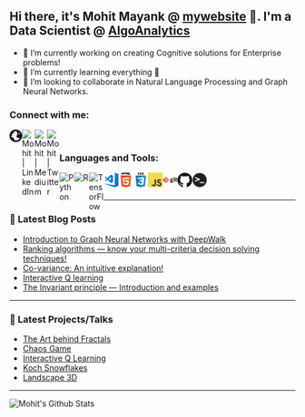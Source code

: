 ## Hi there, it's Mohit Mayank @ [mywebsite][website] 👋. I'm a Data Scientist @ [AlgoAnalytics][company]
- 🔭 I’m currently working on creating Cognitive solutions for Enterprise problems!
- 🌱 I’m currently learning everything 🤣
- 👯 I’m looking to collaborate in Natural Language Processing and Graph Neural Networks.

### Connect with me:

[<img align="left" alt="mohitmayank.com" width="22px" src="https://raw.githubusercontent.com/iconic/open-iconic/master/svg/globe.svg" />][website]
[<img align="left" alt="Mohit | LinkedIn" width="22px" src="https://cdn.jsdelivr.net/npm/simple-icons@v3/icons/linkedin.svg" />][linkedin]
[<img align="left" alt="Mohit | Medium" width="22px" src="https://cdn.jsdelivr.net/npm/simple-icons@v3/icons/youtube.svg" />][medium]
[<img align="left" alt="Mohit | Twitter" width="22px" src="https://cdn.jsdelivr.net/npm/simple-icons@v3/icons/twitter.svg" />][twitter]

<br />

### Languages and Tools:
[<img align="left" alt="Python" width="26px" src="https://github.com/abranhe/programming-languages-logos/blob/master/src/python/python_128x128.png" />][webdevplaylist]
[<img align="left" alt="R" width="26px" src="https://github.com/abranhe/programming-languages-logos/blob/master/src/r/r_128x128.png" />][webdevplaylist]
[<img align="left" alt="TensorFlow" width="26px" src="https://camo.githubusercontent.com/0905c7d634421f8aa4ab3ddf19a582572df568e1/68747470733a2f2f7777772e74656e736f72666c6f772e6f72672f696d616765732f74665f6c6f676f5f736f6369616c2e706e67" />][webdevplaylist]
[<img align="left" alt="Visual Studio Code" width="26px" src="https://raw.githubusercontent.com/github/explore/80688e429a7d4ef2fca1e82350fe8e3517d3494d/topics/visual-studio-code/visual-studio-code.png" />][webdevplaylist]
[<img align="left" alt="HTML5" width="26px" src="https://raw.githubusercontent.com/github/explore/80688e429a7d4ef2fca1e82350fe8e3517d3494d/topics/html/html.png" />][webdevplaylist]
[<img align="left" alt="CSS3" width="26px" src="https://raw.githubusercontent.com/github/explore/80688e429a7d4ef2fca1e82350fe8e3517d3494d/topics/css/css.png" />][cssplaylist]
[<img align="left" alt="JavaScript" width="26px" src="https://raw.githubusercontent.com/github/explore/80688e429a7d4ef2fca1e82350fe8e3517d3494d/topics/javascript/javascript.png" />][jsplaylist]
[<img align="left" alt="Git" width="26px" src="https://raw.githubusercontent.com/github/explore/80688e429a7d4ef2fca1e82350fe8e3517d3494d/topics/git/git.png" />][webdevplaylist]
[<img align="left" alt="GitHub" width="26px" src="https://raw.githubusercontent.com/github/explore/78df643247d429f6cc873026c0622819ad797942/topics/github/github.png" />][webdevplaylist]
[<img align="left" alt="HTML5" width="26px" src="https://raw.githubusercontent.com/github/explore/80688e429a7d4ef2fca1e82350fe8e3517d3494d/topics/terminal/terminal.png" />][webdevplaylist]

<br />
<br />

---

### 📕 Latest Blog Posts
<!-- BLOG-POST-LIST:START -->
- [Introduction to Graph Neural Networks with DeepWalk](https://mohitmayank.com/blog/introduction-to-graph-neural-networks-with-deepwalk)
- [Ranking algorithms — know your multi-criteria decision solving techniques!](https://mohitmayank.com/blog/ranking-algorithms)
- [Co-variance: An intuitive explanation!](https://mohitmayank.com/blog/co-variance-an-intuitive-explanation)
- [Interactive Q learning](https://mohitmayank.com/blog/interactive-q-learning)
- [The Invariant principle — Introduction and examples](https://mohitmayank.com/blog/the-invariant-principle-introduction-and-examples)
<!-- BLOG-POST-LIST:END -->

---


### :dart: Latest Projects/Talks
<!-- BLOG-POST-LIST:START -->
- [The Art behind Fractals](https://mohitmayank.com/talks/the_art_behind_fractals/the_art_behind_fractals.html#/title)
- [Chaos Game](https://mohitmayank.com/interact/chaos_game/index.html)
- [Interactive Q Learning](https://mohitmayank.com/interactive_q_learning/q_learning.html)
- [Koch Snowflakes](https://mohitmayank.com/visualize/Koch_Snowflakes/index.html)
- [Landscape 3D](https://mohitmayank.com/visualize/Landscape_3D/index.html)
<!-- BLOG-POST-LIST:END -->

---

<img align="left" alt="Mohit's Github Stats" src="https://github-readme-stats.vercel.app/api?username=imohitmayank&show_icons=true&hide_border=true" />

[website]: https://mohitmayank.com
[company]: https://www.tcs.com/
[twitter]: https://twitter.com/imohitmayank
[medium]: https://youtube.com/imohitmayank
[linkedin]: https://linkedin.com/in/imohitmayank
[webdevplaylist]: https://www.youtube.com/playlist?list=PLkwxH9e_vrAJ0WbEsFA9W3I1W-g_BTsbt
[cssplaylist]: https://www.youtube.com/playlist?list=PLkwxH9e_vrALSdvZuEh6gqQdmDoDIoqz4
[jsplaylist]: https://www.youtube.com/playlist?list=PLkwxH9e_vrALRJKu7wfXby3MKeflhTu6B
